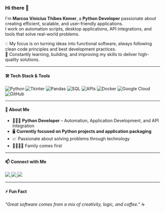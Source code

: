 ### Hi there 👋

I'm **Marcos Vinicius Thibes Kemer**, a **Python Developer** passionate about creating efficient, scalable, and user-friendly applications.  
I work on automation scripts, desktop applications, API integrations, and tools that solve real-world problems.

💡 My focus is on turning ideas into functional software, always following clean code principles and best development practices.  
🚀 Constantly learning, building, and improving my skills to deliver high-quality solutions.

---

#### 🛠️ Tech Stack & Tools
![Python](https://img.shields.io/badge/Python-3776AB?style=for-the-badge&logo=python&logoColor=white)
![Tkinter](https://img.shields.io/badge/Tkinter-FF6F00?style=for-the-badge&logo=python&logoColor=white)
![Pandas](https://img.shields.io/badge/Pandas-150458?style=for-the-badge&logo=pandas&logoColor=white)
![SQL](https://img.shields.io/badge/SQL-336791?style=for-the-badge&logo=postgresql&logoColor=white)
![APIs](https://img.shields.io/badge/APIs-FF4500?style=for-the-badge&logo=fastapi&logoColor=white)
![Docker](https://img.shields.io/badge/Docker-2496ED?style=for-the-badge&logo=docker&logoColor=white)
![Google Cloud](https://img.shields.io/badge/Google_Cloud-4285F4?style=for-the-badge&logo=google-cloud&logoColor=white)
![GitHub](https://img.shields.io/badge/GitHub-181717?style=for-the-badge&logo=github&logoColor=white)

---

#### 📌 About Me
- 👨🏻‍💻 **Python Developer** – Automation, Application Development, and API Integration  
- 🖥 **Currently focused on Python projects and application packaging**  
- 📈 Passionate about solving problems through technology  
- 👨‍👩‍👧‍👧 Family comes first  

---

#### 📫 Connect with Me
<a href="https://www.linkedin.com/in/mvtk1984/">
  <img src="https://img.shields.io/badge/LinkedIn-0077B5?style=for-the-badge&logo=linkedin&logoColor=white" />
</a>
<a href="https://www.instagram.com/mircothibes/">
  <img src="https://img.shields.io/badge/Instagram-E4405F?style=for-the-badge&logo=instagram&logoColor=white" />
</a>
<a href="https://github.com/mircothibes">
  <img src="https://img.shields.io/badge/GitHub-181717?style=for-the-badge&logo=github&logoColor=white" />
</a>

---

#### ⚡ Fun Fact
_"Great software comes from a mix of creativity, logic, and coffee."_ ☕
          



             
             
